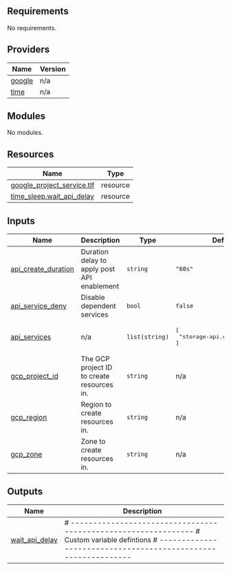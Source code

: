 ## Requirements

No requirements.

## Providers

| Name | Version |
|------|---------|
| <a name="provider_google"></a> [google](#provider\_google) | n/a |
| <a name="provider_time"></a> [time](#provider\_time) | n/a |

## Modules

No modules.

## Resources

| Name | Type |
|------|------|
| [google_project_service.tlf](https://registry.terraform.io/providers/hashicorp/google/latest/docs/resources/project_service) | resource |
| [time_sleep.wait_api_delay](https://registry.terraform.io/providers/hashicorp/time/latest/docs/resources/sleep) | resource |

## Inputs

| Name | Description | Type | Default | Required |
|------|-------------|------|---------|:--------:|
| <a name="input_api_create_duration"></a> [api\_create\_duration](#input\_api\_create\_duration) | Duration delay to apply post API enablement | `string` | `"60s"` | no |
| <a name="input_api_service_deny"></a> [api\_service\_deny](#input\_api\_service\_deny) | Disable dependent services | `bool` | `false` | no |
| <a name="input_api_services"></a> [api\_services](#input\_api\_services) | n/a | `list(string)` | <pre>[<br>  "storage-api.googleapis.com"<br>]</pre> | no |
| <a name="input_gcp_project_id"></a> [gcp\_project\_id](#input\_gcp\_project\_id) | The GCP project ID to create resources in. | `string` | n/a | yes |
| <a name="input_gcp_region"></a> [gcp\_region](#input\_gcp\_region) | Region to create resources in. | `string` | n/a | yes |
| <a name="input_gcp_zone"></a> [gcp\_zone](#input\_gcp\_zone) | Zone to create resources in. | `string` | n/a | yes |

## Outputs

| Name | Description |
|------|-------------|
| <a name="output_wait_api_delay"></a> [wait\_api\_delay](#output\_wait\_api\_delay) | # -------------------------------------------------------------- # Custom variable defintions # -------------------------------------------------------------- |

